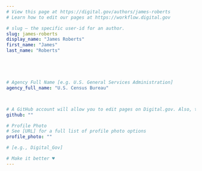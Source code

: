 ```yaml
---
# View this page at https://digital.gov/authors/james-roberts
# Learn how to edit our pages at https://workflow.digital.gov

# slug — the specific user-id for an author.
slug: james-roberts
display_name: "James Roberts"
first_name: "James"
last_name: "Roberts"





# Agency Full Name [e.g. U.S. General Services Administration]
agency_full_name: "U.S. Census Bureau"



# A GitHub account will allow you to edit pages on Digital.gov. Also, the image used in your GitHub account can be used to populate your digital.gov profile photo. Learn more about getting a Github account at [URL]
github: ""

# Profile Photo
# See [URL] for a full list of profile photo options
profile_photo: ""

# [e.g., Digital_Gov]

# Make it better ♥
---
```

